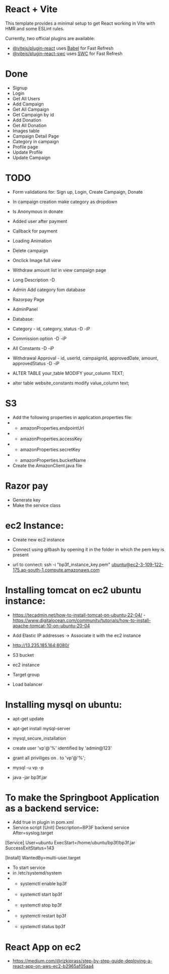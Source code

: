 # React + Vite

This template provides a minimal setup to get React working in Vite with HMR and some ESLint rules.

Currently, two official plugins are available:

- [@vitejs/plugin-react](https://github.com/vitejs/vite-plugin-react/blob/main/packages/plugin-react/README.md) uses [Babel](https://babeljs.io/) for Fast Refresh
- [@vitejs/plugin-react-swc](https://github.com/vitejs/vite-plugin-react-swc) uses [SWC](https://swc.rs/) for Fast Refresh

# Done
- Signup
- Login
- Get All Users
- Add Campaign
- Get All Campaign
- Get Campaign by id
- Add Donation
- Get All Donation
- Images table
- Campaign Detail Page
- Category in campaign
- Profile page
- Update Profile
- Update Campaign

# TODO
- Form validations for: Sign up, Login, Create Campaign, Donate
- In campaign creation make category as dropdown
- Is Anonymous in donate
- Added user after payment
- Callback for payment
- Loading Animation
- Delete campaign

- Onclick Image full view

- Withdraw amount list in view campaign page
- Long Description -D
- Admin Add category fom database
- Razorpay Page 

- AdminPanel

- Database:
- Category - id, category, status -D -iP
- Commission option -D -iP
- All Constants -D -iP
- Withdrawal Approval - id, userId, campaignId, approvedDate, amount, approvedStatus -D -iP

- ALTER TABLE your_table MODIFY your_column TEXT;
- alter table website_constants modify value_column text;

# S3
- Add the following properties in application.properties file:
- - amazonProperties.endpointUrl
- - amazonProperties.accessKey
- - amazonProperties.secretKey
- - amazonProperties.bucketName
- Create the AmazonClient.java file


# Razor pay
- Generate key
- Make the service class


# ec2 Instance:
- Create new ec2 instance
- Connect using gitbash by opening it in the folder in which the pem key is present

- url to connect: ssh -i "bp3f_instance_key.pem" ubuntu@ec2-3-109-122-175.ap-south-1.compute.amazonaws.com

# Installing tomcat on ec2 ubuntu instance: 
- https://tecadmin.net/how-to-install-tomcat-on-ubuntu-22-04/
-https://www.digitalocean.com/community/tutorials/how-to-install-apache-tomcat-10-on-ubuntu-20-04
- Add Elastic IP addresses -> Associate it with the ec2 instance

- http://13.235.185.164:8080/

- S3 bucket
- ec2 instance
- Target group
- Load balancer

# Installing mysql on ubuntu:
- apt-get update
- apt-get install mysql-server
- mysql_secure_installation
- create user 'vp'@'%' identified by 'admin@123'
- grant all priviliges on *.* to 'vp'@'%';
- mysql -u vp -p

- java -jar bp3f.jar

# To make the Springboot Application as a backend service:
- Add  <executable>true</executable> in plugin in pom.xml
- Service script
[Unit]
Description=BP3F backend service
After=syslog.target

[Service]
User=ubuntu
ExecStart=/home/ubuntu/bp3f/bp3f.jar
SuccessExitStatus=143

[Install]
WantedBy=multi-user.target

- To start service
- in /etc/systemd/system
- - systemctl enable bp3f
- - systemctl start bp3f
- - systemctl stop bp3f
- - systemctl restart bp3f
- - systemctl status bp3f

# React App on ec2
- https://medium.com/@rizkiprass/step-by-step-guide-deploying-a-react-app-on-aws-ec2-b2965af05aa4